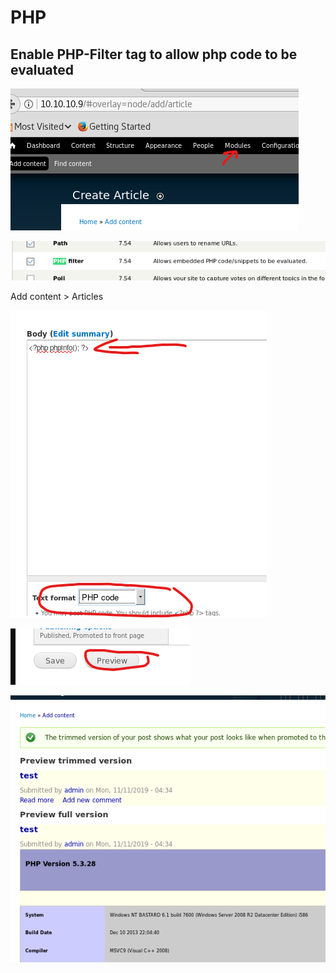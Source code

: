 # PHP

## Enable PHP-Filter tag to allow php code to be evaluated

![](../.gitbook/assets/image%20%2823%29.png)

![](../.gitbook/assets/image%20%2825%29.png)

Add content &gt; Articles

![](../.gitbook/assets/image%20%2828%29.png)

![](../.gitbook/assets/image%20%2824%29.png)

![](../.gitbook/assets/image%20%2816%29.png)

